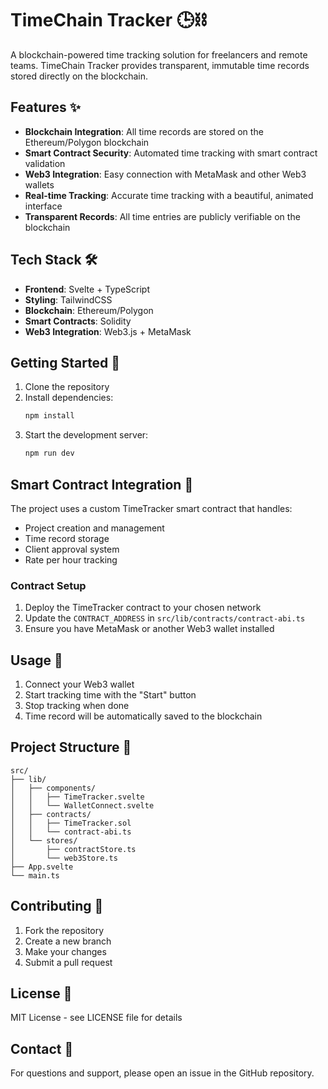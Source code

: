 # TimeChain Tracker 🕒⛓️

A blockchain-powered time tracking solution for freelancers and remote teams. TimeChain Tracker provides transparent, immutable time records stored directly on the blockchain.

## Features ✨

- **Blockchain Integration**: All time records are stored on the Ethereum/Polygon blockchain
- **Smart Contract Security**: Automated time tracking with smart contract validation
- **Web3 Integration**: Easy connection with MetaMask and other Web3 wallets
- **Real-time Tracking**: Accurate time tracking with a beautiful, animated interface
- **Transparent Records**: All time entries are publicly verifiable on the blockchain

## Tech Stack 🛠️

- **Frontend**: Svelte + TypeScript
- **Styling**: TailwindCSS
- **Blockchain**: Ethereum/Polygon
- **Smart Contracts**: Solidity
- **Web3 Integration**: Web3.js + MetaMask

## Getting Started 🚀

1. Clone the repository
2. Install dependencies:
   ```bash
   npm install
   ```
3. Start the development server:
   ```bash
   npm run dev
   ```

## Smart Contract Integration 📝

The project uses a custom TimeTracker smart contract that handles:

- Project creation and management
- Time record storage
- Client approval system
- Rate per hour tracking

### Contract Setup

1. Deploy the TimeTracker contract to your chosen network
2. Update the `CONTRACT_ADDRESS` in `src/lib/contracts/contract-abi.ts`
3. Ensure you have MetaMask or another Web3 wallet installed

## Usage 📱

1. Connect your Web3 wallet
2. Start tracking time with the "Start" button
3. Stop tracking when done
4. Time record will be automatically saved to the blockchain

## Project Structure 📁

```
src/
├── lib/
│   ├── components/
│   │   ├── TimeTracker.svelte
│   │   └── WalletConnect.svelte
│   ├── contracts/
│   │   ├── TimeTracker.sol
│   │   └── contract-abi.ts
│   └── stores/
│       ├── contractStore.ts
│       └── web3Store.ts
├── App.svelte
└── main.ts
```

## Contributing 🤝

1. Fork the repository
2. Create a new branch
3. Make your changes
4. Submit a pull request

## License 📄

MIT License - see LICENSE file for details

## Contact 📧

For questions and support, please open an issue in the GitHub repository.